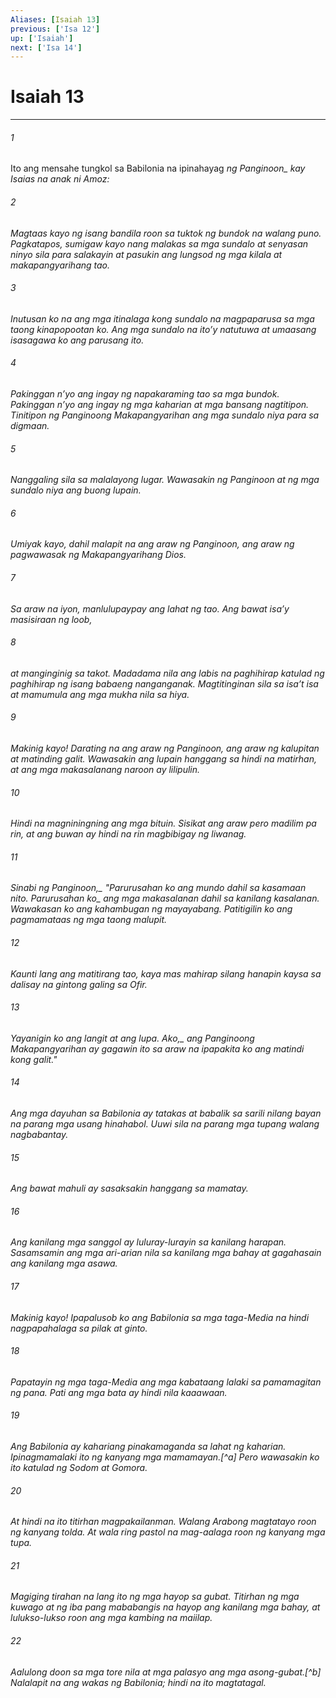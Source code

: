 ```yaml
---
Aliases: [Isaiah 13]
previous: ['Isa 12']
up: ['Isaiah']
next: ['Isa 14']
---
```

# Isaiah 13

***






















###### 1 










Ito ang mensahe tungkol sa Babilonia na ipinahayag <i class="trans-change">ng Panginoon_ kay Isaias na anak ni Amoz: 





















###### 2 










Magtaas kayo ng isang bandila roon sa tuktok ng bundok na walang puno. Pagkatapos, sumigaw kayo nang malakas sa mga sundalo at senyasan ninyo sila para salakayin at pasukin ang lungsod ng mga kilala at makapangyarihang tao. 





















###### 3 










Inutusan ko na ang mga itinalaga kong sundalo na magpaparusa sa mga taong kinapopootan ko. Ang mga sundalo na itoʼy natutuwa at umaasang isasagawa ko ang parusang ito. 





















###### 4 










Pakinggan nʼyo ang ingay ng napakaraming tao sa mga bundok. Pakinggan nʼyo ang ingay ng mga kaharian at mga bansang nagtitipon. Tinitipon ng Panginoong Makapangyarihan ang mga sundalo niya para sa digmaan. 





















###### 5 










Nanggaling sila sa malalayong lugar. Wawasakin ng Panginoon at ng mga sundalo niya ang buong lupain. 





















###### 6 










Umiyak kayo, dahil malapit na ang araw ng Panginoon, ang araw ng pagwawasak ng Makapangyarihang Dios. 





















###### 7 










Sa araw na iyon, manlulupaypay ang lahat ng tao. Ang bawat isaʼy masisiraan ng loob, 





















###### 8 










at manginginig sa takot. Madadama nila ang labis na paghihirap katulad ng paghihirap ng isang babaeng nanganganak. Magtitinginan sila sa isaʼt isa at mamumula ang mga mukha nila sa hiya. 





















###### 9 










Makinig kayo! Darating na ang araw ng Panginoon, ang araw ng kalupitan at matinding galit. Wawasakin ang lupain hanggang sa hindi na matirhan, at ang mga makasalanang naroon ay lilipulin. 





















###### 10 










Hindi na magniningning ang mga bituin. Sisikat ang araw pero madilim pa rin, at ang buwan ay hindi na rin magbibigay ng liwanag. 





















###### 11 










<i class="trans-change">Sinabi ng Panginoon,_ "Parurusahan ko ang mundo dahil sa kasamaan nito. <i class="trans-change">Parurusahan ko_ ang mga makasalanan dahil sa kanilang kasalanan. Wawakasan ko ang kahambugan ng mayayabang. Patitigilin ko ang pagmamataas ng mga taong malupit. 





















###### 12 










Kaunti lang ang matitirang tao, kaya mas mahirap silang hanapin kaysa sa dalisay na gintong galing sa Ofir. 





















###### 13 










Yayanigin ko ang langit at ang lupa. <i class="trans-change">Ako,_ ang Panginoong Makapangyarihan ay gagawin ito sa araw na ipapakita ko ang matindi kong galit." 





















###### 14 










Ang mga dayuhan sa Babilonia ay tatakas at babalik sa sarili nilang bayan na parang mga usang hinahabol. Uuwi sila na parang mga tupang walang nagbabantay. 





















###### 15 










Ang bawat mahuli ay sasaksakin hanggang sa mamatay. 





















###### 16 










Ang kanilang mga sanggol ay luluray-lurayin sa kanilang harapan. Sasamsamin ang mga ari-arian nila sa kanilang mga bahay at gagahasain ang kanilang mga asawa. 





















###### 17 










Makinig kayo! Ipapalusob ko ang Babilonia sa mga taga-Media na hindi nagpapahalaga sa pilak at ginto. 





















###### 18 










Papatayin ng mga taga-Media ang mga kabataang lalaki sa pamamagitan ng pana. Pati ang mga bata ay hindi nila kaaawaan. 





















###### 19 










Ang Babilonia ay kahariang pinakamaganda sa lahat ng kaharian. Ipinagmamalaki ito ng kanyang mga mamamayan.[^a] Pero wawasakin ko ito katulad ng Sodom at Gomora. 





















###### 20 










At hindi na ito titirhan magpakailanman. Walang Arabong magtatayo roon ng kanyang tolda. At wala ring pastol na mag-aalaga roon ng kanyang mga tupa. 





















###### 21 










Magiging tirahan na lang ito ng mga hayop sa gubat. Titirhan ng mga kuwago at ng iba pang mababangis na hayop ang kanilang mga bahay, at lulukso-lukso roon ang mga kambing na maiilap. 





















###### 22 










Aalulong doon sa mga tore nila at mga palasyo ang mga asong-gubat.[^b] Nalalapit na ang wakas ng Babilonia; hindi na ito magtatagal.
